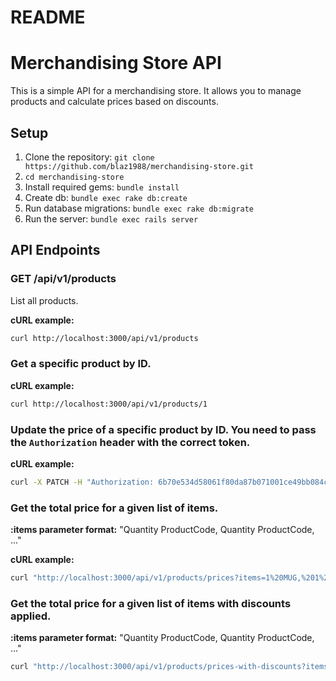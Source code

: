# README

# Merchandising Store API

This is a simple API for a merchandising store. It allows you to manage products and calculate prices based on discounts.

## Setup

1. Clone the repository: `git clone https://github.com/blaz1988/merchandising-store.git`
2. `cd merchandising-store`
3. Install required gems: `bundle install`
4. Create db: `bundle exec rake db:create`
4. Run database migrations: `bundle exec rake db:migrate`
5. Run the server: `bundle exec rails server`

## API Endpoints

### GET /api/v1/products

List all products.

**cURL example:**

```sh
curl http://localhost:3000/api/v1/products
```

### Get a specific product by ID.

**cURL example:**

```sh
curl http://localhost:3000/api/v1/products/1
```

### Update the price of a specific product by ID. You need to pass the `Authorization` header with the correct token.

**cURL example:**

```sh
curl -X PATCH -H "Authorization: 6b70e534d58061f80da87b071001ce49bb084c0954fb2d04e4366d24dec3ff4e" -H "Content-Type: application/json" -d '{"product": {"price": 57.0}}' http://localhost:3000/api/v1/products/1

```

### Get the total price for a given list of items.

**:items parameter format:** "Quantity ProductCode, Quantity ProductCode, ..."

**cURL example:**

```sh
curl "http://localhost:3000/api/v1/products/prices?items=1%20MUG,%201%20TSHIRT,%201%20HOODIE"
```

### Get the total price for a given list of items with discounts applied.

**:items parameter format:** "Quantity ProductCode, Quantity ProductCode, ..."

```sh
curl "http://localhost:3000/api/v1/products/prices-with-discounts?items=1%20MUG,%201%20TSHIRT,%201%20HOODIE"
```
